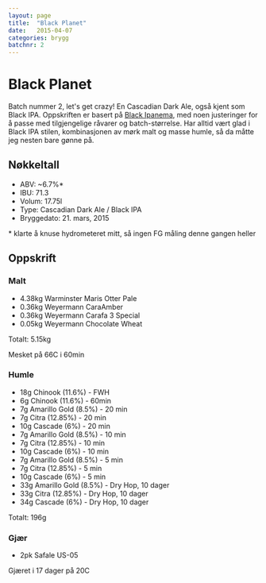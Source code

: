 ```yaml
---
layout: page
title:  "Black Planet"
date:   2015-04-07
categories: brygg
batchnr: 2
---
```

# Black Planet

Batch nummer 2, let's get crazy! En Cascadian Dark Ale, også kjent som Black IPA. Oppskriften er basert på [Black Ipanema](http://www.bryggselv.no/products/black-ipanema--vinner-pf-2012-nm-i-hjemmebrygging2), med noen justeringer for å passe med tilgjengelige råvarer og batch-størrelse. Har alltid vært glad i Black IPA stilen, kombinasjonen av mørk malt og masse humle, så da måtte jeg nesten bare gønne på.

## Nøkkeltall

- ABV: ~6.7%*
- IBU: 71.3
- Volum: 17.75l
- Type: Cascadian Dark Ale / Black IPA
- Bryggedato: 21. mars, 2015

\* klarte å knuse hydrometeret mitt, så ingen FG måling denne gangen heller


## Oppskrift

### Malt
- 4.38kg Warminster Maris Otter Pale
- 0.36kg Weyermann CaraAmber
- 0.36kg Weyermann Carafa 3 Special
- 0.05kg Weyermann Chocolate Wheat

Totalt: 5.15kg

Mesket på 66C i 60min

### Humle
- 18g Chinook (11.6%) - FWH
- 6g Chinook (11.6%) - 60min
- 7g Amarillo Gold (8.5%) - 20 min
- 7g Citra (12.85%) - 20 min
- 10g Cascade (6%) - 20 min
- 7g Amarillo Gold (8.5%) - 10 min
- 7g Citra (12.85%) - 10 min
- 10g Cascade (6%) - 10 min
- 7g Amarillo Gold (8.5%) - 5 min
- 7g Citra (12.85%) - 5 min
- 10g Cascade (6%) - 5 min
- 33g Amarillo Gold (8.5%) - Dry Hop, 10 dager
- 33g Citra (12.85%) - Dry Hop, 10 dager
- 34g Cascade (6%) - Dry Hop, 10 dager

Totalt: 196g

### Gjær

- 2pk Safale US-05

Gjæret i 17 dager på 20C
